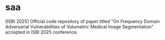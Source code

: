 # saa
[ISBI 2025] Official code repository of paper titled "On Frequency Domain Adversarial Vulnerabilities of Volumetric Medical Image Segmentation" accepted in ISBI 2025 conference.
